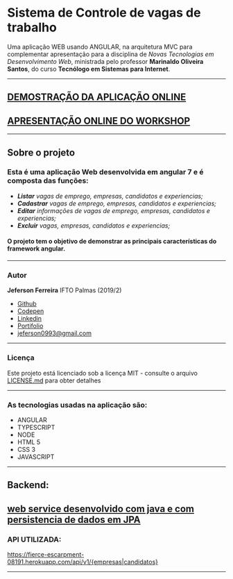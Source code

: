 # Sistema de Controle de vagas de trabalho

Uma aplicação WEB usando ANGULAR, na arquitetura MVC para complementar apresentação para a disciplina de *Novas Tecnologias em Desenvolvimento Web*, ministrada pelo professor **Marinaldo Oliveira Santos**, do curso **Tecnólogo em Sistemas para Internet**.

***
## [DEMOSTRAÇÃO DA APLICAÇÃO ONLINE](https://jeferson0993.github.io/AngularWorkShop/)

## [APRESENTAÇÃO ONLINE DO WORKSHOP](http://bit.do/angularjf)
***

## Sobre o projeto

### Esta é uma aplicação Web desenvolvida em angular 7 e é composta das funções:

* ***Listar** vagas de emprego, empresas, candidatos e experiencias;*
* ***Cadastrar** vagas de emprego, empresas, candidatos e experiencias;*
* ***Editar** informações de vagas de emprego, empresas, candidatos e experiencias;*
* ***Excluir** vagas, empresas, candidatos e experiencias;*

#### O projeto tem o objetivo de demonstrar as principais características do framework angular.

***

### Autor

**Jeferson Ferreira** IFTO Palmas (2019/2)

* [Github](https://github.com/jeferson0993)
* [Codepen](https://codepen.io/jeferson0993)
* [Linkedin](https://www.linkedin.com/in/jeferson-ferreira-4a036b143)
* [Portifolio](http://www.jeferson.ml)
* jeferson0993@gmail.com

---

### Licença
Este projeto está licenciado sob a licença MIT - consulte o arquivo [LICENSE.md](LICENSE) para obter detalhes

---

### As tecnologias usadas na aplicação são:

* ANGULAR
* TYPESCRIPT
* NODE
* HTML 5
* CSS 3
* JAVASCRIPT

---

## Backend:

## [web service desenvolvido com java e com persistencia de dados em JPA](https://github.com/jeferson0993/Web-Service-REST-java)

### API UTILIZADA:
https://fierce-escarpment-08191.herokuapp.com/api/v1/{empresas|candidatos}

---
